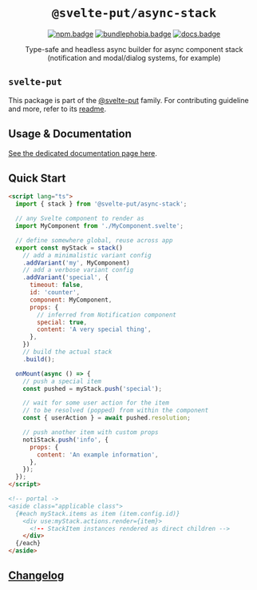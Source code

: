 <div align="center">

# `@svelte-put/async-stack`

[![npm.badge]][npm] [![bundlephobia.badge]][bundlephobia] [![docs.badge]][docs]

Type-safe and headless async builder for async component stack (notification and modal/dialog systems, for example)

</div>

## `svelte-put`

This package is part of the [@svelte-put][github.monorepo] family. For contributing guideline and more, refer to its [readme][github.monorepo].

## Usage & Documentation

[See the dedicated documentation page here][docs].

## Quick Start

```html
<script lang="ts">
  import { stack } from '@svelte-put/async-stack';

  // any Svelte component to render as
  import MyComponent from './MyComponent.svelte';

  // define somewhere global, reuse across app
  export const myStack = stack()
    // add a minimalistic variant config
    .addVariant('my', MyComponent)
    // add a verbose variant config
    .addVariant('special', {
      timeout: false,
      id: 'counter',
      component: MyComponent,
      props: {
        // inferred from Notification component
        special: true,
        content: 'A very special thing',
      },
    })
    // build the actual stack
    .build();

  onMount(async () => {
    // push a special item
    const pushed = myStack.push('special');

    // wait for some user action for the item
    // to be resolved (popped) from within the component
    const { userAction } = await pushed.resolution;

    // push another item with custom props
    notiStack.push('info', {
      props: {
        content: 'An example information',
      },
    });
  });
</script>

<!-- portal ->
<aside class="applicable class">
  {#each myStack.items as item (item.config.id)}
    <div use:myStack.actions.render={item}>
      <!-- StackItem instances rendered as direct children -->
    </div>
  {/each}
</aside>
```

## [Changelog][github.changelog]

<!-- github specifics -->

[github.monorepo]: https://github.com/vnphanquang/svelte-put
[github.changelog]: https://github.com/vnphanquang/svelte-put/blob/next/packages/async-stack/CHANGELOG.md
[github.issues]: https://github.com/vnphanquang/svelte-put/issues?q=

<!-- heading badge -->

[npm.badge]: https://img.shields.io/npm/v/@svelte-put/async-stack
[npm]: https://www.npmjs.com/package/@svelte-put/async-stack
[bundlephobia.badge]: https://img.shields.io/bundlephobia/minzip/@svelte-put/async-stack?label=minzipped
[bundlephobia]: https://bundlephobia.com/package/@svelte-put/async-stack
[docs]: https://svelte-put.vnphanquang.com/docs/async-stack
[docs.badge]: https://img.shields.io/badge/-Docs%20Site-blue

